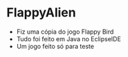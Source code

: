 # FlappyAlien

* Fiz uma cópia do jogo Flappy Bird
* Tudo foi feito em Java no EclipseIDE
* Um jogo feito só para teste
